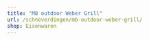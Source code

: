 ```yaml
---
title: "MB outdoor Weber Grill"
url: /schneverdingen/mb-outdoor-weber-grill/
shop: Eisenwaren
---
```

